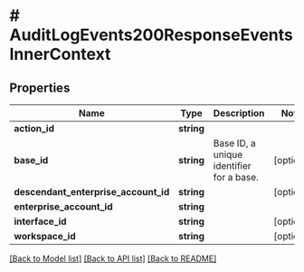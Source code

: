 # # AuditLogEvents200ResponseEventsInnerContext

## Properties

Name | Type | Description | Notes
------------ | ------------- | ------------- | -------------
**action_id** | **string** |  |
**base_id** | **string** | Base ID, a unique identifier for a base. | [optional]
**descendant_enterprise_account_id** | **string** |  | [optional]
**enterprise_account_id** | **string** |  |
**interface_id** | **string** |  | [optional]
**workspace_id** | **string** |  | [optional]

[[Back to Model list]](../../README.md#models) [[Back to API list]](../../README.md#endpoints) [[Back to README]](../../README.md)
